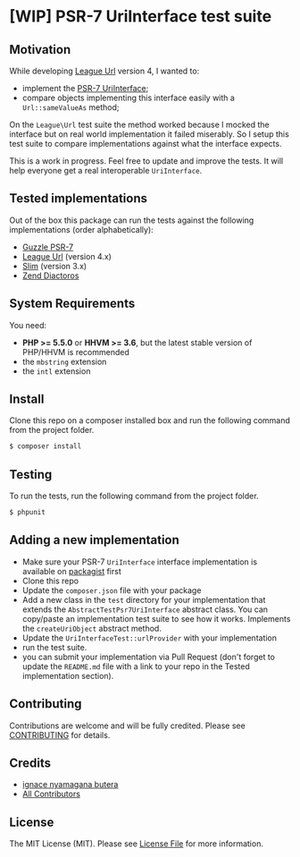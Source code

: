 [WIP] PSR-7 UriInterface test suite
=======

Motivation
-------

While developing [League Url](https://github.com/thephpleague/url/) version 4, I wanted to:

- implement the [PSR-7 UriInterface](http://php-fig.org/psr-7/#3-5-psr-http-message-uriinterface);
- compare objects implementing this interface easily with a `Url::sameValueAs` method;

On the `League\Url` test suite the method worked because I mocked the interface but on real world implementation it failed miserably. So I setup this test suite to compare implementations against what the interface expects.

This is a work in progress. Feel free to update and improve the tests. It will help everyone get a real interoperable `UriInterface`.

Tested implementations
-------

Out of the box this package can run the tests against the following implementations (order alphabetically):

- [Guzzle PSR-7](https://github.com/guzzle/psr7)
- [League Url](https://github.com/thephpleague/url/) (version 4.x)
- [Slim](https://github.com/slimphp/Slim/tree/3.x) (version 3.x)
- [Zend Diactoros](https://github.com/zendframework/zend-diactoros)

System Requirements
-------

You need:

- **PHP >= 5.5.0** or **HHVM >= 3.6**, but the latest stable version of PHP/HHVM is recommended
- the `mbstring` extension
- the `intl` extension

Install
-------

Clone this repo on a composer installed box and run the following command from the project folder.

``` bash
$ composer install
```

Testing
-------

To run the tests, run the following command from the project folder.

``` bash
$ phpunit
```

Adding a new implementation
-------

- Make sure your PSR-7 `UriInterface` interface implementation is available on [packagist](https://packagist.org) first
- Clone this repo
- Update the `composer.json` file with your package
- Add a new class in the `test` directory for your implementation that extends the `AbstractTestPsr7UriInterface` abstract class. You can copy/paste an implementation test suite to see how it works. Implements the `createUriObject` abstract method.
- Update the `UriInterfaceTest::urlProvider` with your implementation
- run the test suite.
- you can submit your implementation via Pull Request (don't forget to update the `README.md` file with a link to your repo in the Tested implementation section).


Contributing
-------

Contributions are welcome and will be fully credited. Please see [CONTRIBUTING](CONTRIBUTING.md) for details.

Credits
-------

- [ignace nyamagana butera](https://github.com/nyamsprod)
- [All Contributors](https://github.com/nyamsprod/psr7-uri-interface-test-suite/contributors)

License
-------

The MIT License (MIT). Please see [License File](LICENSE) for more information.
